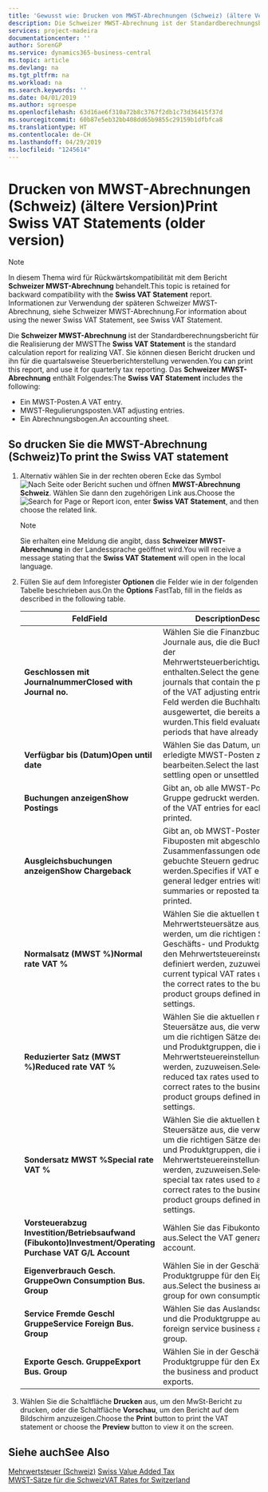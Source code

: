 ```yaml
---
title: 'Gewusst wie: Drucken von MWST-Abrechnungen (Schweiz) (ältere Version)'
description: Die Schweizer MWST-Abrechnung ist der Standardberechnungsbericht für die Realisierung der MWST Sie können diesen Bericht drucken und ihn für die quartalsweise Steuerberichterstellung verwenden.
services: project-madeira
documentationcenter: ''
author: SorenGP
ms.service: dynamics365-business-central
ms.topic: article
ms.devlang: na
ms.tgt_pltfrm: na
ms.workload: na
ms.search.keywords: ''
ms.date: 04/01/2019
ms.author: sgroespe
ms.openlocfilehash: 63d16ae6f310a72b8c3767f2db1c73d36415f37d
ms.sourcegitcommit: 60b87e5eb32bb408dd65b9855c29159b1dfbfca8
ms.translationtype: HT
ms.contentlocale: de-CH
ms.lasthandoff: 04/29/2019
ms.locfileid: "1245614"
---
```

# <a name="print-swiss-vat-statements-older-version"></a><span data-ttu-id="f92a5-104">Drucken von MWST-Abrechnungen (Schweiz) (ältere Version)</span><span class="sxs-lookup"><span data-stu-id="f92a5-104">Print Swiss VAT Statements (older version)</span></span>

> [!NOTE]  
>  <span data-ttu-id="f92a5-105">In diesem Thema wird für Rückwärtskompatibilität mit dem Bericht **Schweizer MWST-Abrechnung** behandelt.</span><span class="sxs-lookup"><span data-stu-id="f92a5-105">This topic is retained for backward compatibility with the **Swiss VAT Statement** report.</span></span> <span data-ttu-id="f92a5-106">Informationen zur Verwendung der späteren Schweizer MWST-Abrechnung, siehe Schweizer MWST-Abrechnung.</span><span class="sxs-lookup"><span data-stu-id="f92a5-106">For information about using the newer Swiss VAT Statement, see Swiss VAT Statement.</span></span>  

<span data-ttu-id="f92a5-107">Die **Schweizer MWST-Abrechnung** ist der Standardberechnungsbericht für die Realisierung der MWST</span><span class="sxs-lookup"><span data-stu-id="f92a5-107">The **Swiss VAT Statement** is the standard calculation report for realizing VAT.</span></span> <span data-ttu-id="f92a5-108">Sie können diesen Bericht drucken und ihn für die quartalsweise Steuerberichterstellung verwenden.</span><span class="sxs-lookup"><span data-stu-id="f92a5-108">You can print this report, and use it for quarterly tax reporting.</span></span> <span data-ttu-id="f92a5-109">Das **Schweizer MWST-Abrechnung** enthält Folgendes:</span><span class="sxs-lookup"><span data-stu-id="f92a5-109">The **Swiss VAT Statement** includes the following:</span></span>  

- <span data-ttu-id="f92a5-110">Ein MWST-Posten.</span><span class="sxs-lookup"><span data-stu-id="f92a5-110">A VAT entry.</span></span>  
- <span data-ttu-id="f92a5-111">MWST-Regulierungsposten.</span><span class="sxs-lookup"><span data-stu-id="f92a5-111">VAT adjusting entries.</span></span>  
- <span data-ttu-id="f92a5-112">Ein Abrechnungsbogen.</span><span class="sxs-lookup"><span data-stu-id="f92a5-112">An accounting sheet.</span></span>  

## <a name="to-print-the-swiss-vat-statement"></a><span data-ttu-id="f92a5-113">So drucken Sie die MWST-Abrechnung (Schweiz)</span><span class="sxs-lookup"><span data-stu-id="f92a5-113">To print the Swiss VAT statement</span></span>  

1.  <span data-ttu-id="f92a5-114">Alternativ wählen Sie in der rechten oberen Ecke das Symbol ![Nach Seite oder Bericht suchen](../../media/ui-search/search_small.png "Nach Seite oder Bericht suchen") und öffnen **MWST-Abrechnung Schweiz**. Wählen Sie dann den zugehörigen Link aus.</span><span class="sxs-lookup"><span data-stu-id="f92a5-114">Choose the ![Search for Page or Report](../../media/ui-search/search_small.png "Search for Page or Report icon") icon, enter **Swiss VAT Statement**, and then choose the related link.</span></span>  

    > [!NOTE]  
    >  <span data-ttu-id="f92a5-115">Sie erhalten eine Meldung die angibt, dass **Schweizer MWST-Abrechnung** in der Landessprache geöffnet wird.</span><span class="sxs-lookup"><span data-stu-id="f92a5-115">You will receive a message stating that the **Swiss VAT Statement** will open in the local language.</span></span>  

2.  <span data-ttu-id="f92a5-116">Füllen Sie auf dem Inforegister **Optionen** die Felder wie in der folgenden Tabelle beschrieben aus.</span><span class="sxs-lookup"><span data-stu-id="f92a5-116">On the **Options** FastTab, fill in the fields as described in the following table.</span></span>  

    |<span data-ttu-id="f92a5-117">Feld</span><span class="sxs-lookup"><span data-stu-id="f92a5-117">Field</span></span>|<span data-ttu-id="f92a5-118">Description</span><span class="sxs-lookup"><span data-stu-id="f92a5-118">Description</span></span>|  
    |---------------------------------|---------------------------------------|  
    |<span data-ttu-id="f92a5-119">**Geschlossen mit Journalnummer**</span><span class="sxs-lookup"><span data-stu-id="f92a5-119">**Closed with Journal no.**</span></span>|<span data-ttu-id="f92a5-120">Wählen Sie die Finanzbuchhaltungserf.-Journale aus, die die Buchungsquelle der Mehrwertsteuerberichtigungsbuchungen enthalten.</span><span class="sxs-lookup"><span data-stu-id="f92a5-120">Select the general ledger journals that contain the posting source of the VAT adjusting entries.</span></span> <span data-ttu-id="f92a5-121">In diesem Feld werden die Buchhaltungsperioden ausgewertet, die bereits ausgeglichen wurden.</span><span class="sxs-lookup"><span data-stu-id="f92a5-121">This field evaluates accounting periods that have already been settled.</span></span>|  
    |<span data-ttu-id="f92a5-122">**Verfügbar bis (Datum)**</span><span class="sxs-lookup"><span data-stu-id="f92a5-122">**Open until date**</span></span>|<span data-ttu-id="f92a5-123">Wählen Sie das Datum, um offene oder erledigte MWST-Posten zu bearbeiten.</span><span class="sxs-lookup"><span data-stu-id="f92a5-123">Select the last date for settling open or unsettled VAT entries.</span></span>|  
    |<span data-ttu-id="f92a5-124">**Buchungen anzeigen**</span><span class="sxs-lookup"><span data-stu-id="f92a5-124">**Show Postings**</span></span>|<span data-ttu-id="f92a5-125">Gibt an, ob alle MWST-Posten für jede Gruppe gedruckt werden.</span><span class="sxs-lookup"><span data-stu-id="f92a5-125">Specifies if all of the VAT entries for each group will be printed.</span></span>|  
    |<span data-ttu-id="f92a5-126">**Ausgleichsbuchungen anzeigen**</span><span class="sxs-lookup"><span data-stu-id="f92a5-126">**Show Chargeback**</span></span>|<span data-ttu-id="f92a5-127">Gibt an, ob MWST-Posten und Fibuposten mit abgeschlossenen Zusammenfassungen oder erneut gebuchte Steuern gedruckt werden.</span><span class="sxs-lookup"><span data-stu-id="f92a5-127">Specifies if VAT entries and general ledger entries with closed summaries or reposted tax will be printed.</span></span>|  
    |<span data-ttu-id="f92a5-128">**Normalsatz (MWST %)**</span><span class="sxs-lookup"><span data-stu-id="f92a5-128">**Normal rate VAT %**</span></span>|<span data-ttu-id="f92a5-129">Wählen Sie die aktuellen typischen Mehrwertsteuersätze aus, die verwendet werden, um die richtigen Sätze den Geschäfts- und Produktgruppen, die in den Mehrwertsteuereinstellungen definiert werden, zuzuweisen.</span><span class="sxs-lookup"><span data-stu-id="f92a5-129">Select the current typical VAT rates used to assign the correct rates to the business and product groups defined in the VAT settings.</span></span>|  
    |<span data-ttu-id="f92a5-130">**Reduzierter Satz (MWST %)**</span><span class="sxs-lookup"><span data-stu-id="f92a5-130">**Reduced rate VAT %**</span></span>|<span data-ttu-id="f92a5-131">Wählen Sie die aktuellen reduzierten Steuersätze aus, die verwendet werden, um die richtigen Sätze den Geschäfts- und Produktgruppen, die in den Mehrwertsteuereinstellungen definiert werden, zuzuweisen.</span><span class="sxs-lookup"><span data-stu-id="f92a5-131">Select the current reduced tax rates used to assign the correct rates to the business and product groups defined in the VAT settings.</span></span>|  
    |<span data-ttu-id="f92a5-132">**Sondersatz MWST %**</span><span class="sxs-lookup"><span data-stu-id="f92a5-132">**Special rate VAT %**</span></span>|<span data-ttu-id="f92a5-133">Wählen Sie die aktuellen besonderen Steuersätze aus, die verwendet werden, um die richtigen Sätze den Geschäfts- und Produktgruppen, die in den Mehrwertsteuereinstellungen definiert werden, zuzuweisen.</span><span class="sxs-lookup"><span data-stu-id="f92a5-133">Select the current special tax rates used to assign the correct rates to the business and product groups defined in the VAT settings.</span></span>|  
    |<span data-ttu-id="f92a5-134">**Vorsteuerabzug Investition/Betriebsaufwand (Fibukonto)**</span><span class="sxs-lookup"><span data-stu-id="f92a5-134">**Investment/Operating Purchase VAT G/L Account**</span></span>|<span data-ttu-id="f92a5-135">Wählen Sie das Fibukonto für die MWST aus.</span><span class="sxs-lookup"><span data-stu-id="f92a5-135">Select the VAT general ledger account.</span></span>|  
    |<span data-ttu-id="f92a5-136">**Eigenverbrauch Gesch. Gruppe**</span><span class="sxs-lookup"><span data-stu-id="f92a5-136">**Own Consumption Bus. Group**</span></span>|<span data-ttu-id="f92a5-137">Wählen Sie in der Geschäfts- und Produktgruppe für den Eigenverbrauch aus.</span><span class="sxs-lookup"><span data-stu-id="f92a5-137">Select the business and product group for own consumptions.</span></span>|  
    |<span data-ttu-id="f92a5-138">**Service Fremde Geschl Gruppe**</span><span class="sxs-lookup"><span data-stu-id="f92a5-138">**Service Foreign Bus. Group**</span></span>|<span data-ttu-id="f92a5-139">Wählen Sie das Auslandsdienstgeschäft und die Produktgruppe aus.</span><span class="sxs-lookup"><span data-stu-id="f92a5-139">Select the foreign service business and product group.</span></span>|  
    |<span data-ttu-id="f92a5-140">**Exporte Gesch. Gruppe**</span><span class="sxs-lookup"><span data-stu-id="f92a5-140">**Export Bus. Group**</span></span>|<span data-ttu-id="f92a5-141">Wählen Sie in der Geschäfts- und Produktgruppe für den Export aus.</span><span class="sxs-lookup"><span data-stu-id="f92a5-141">Select the business and product group for exports.</span></span>|  

3.  <span data-ttu-id="f92a5-142">Wählen Sie die Schaltfläche **Drucken** aus, um den MwSt-Bericht zu drucken, oder die Schaltfläche **Vorschau**, um den Bericht auf dem Bildschirm anzuzeigen.</span><span class="sxs-lookup"><span data-stu-id="f92a5-142">Choose the **Print** button to print the VAT statement or choose the **Preview** button to view it on the screen.</span></span>  

## <a name="see-also"></a><span data-ttu-id="f92a5-143">Siehe auch</span><span class="sxs-lookup"><span data-stu-id="f92a5-143">See Also</span></span>  
 <span data-ttu-id="f92a5-144">[Mehrwertsteuer (Schweiz)](swiss-value-added-tax.md) </span><span class="sxs-lookup"><span data-stu-id="f92a5-144">[Swiss Value Added Tax](swiss-value-added-tax.md) </span></span>  
 [<span data-ttu-id="f92a5-145">MWST-Sätze für die Schweiz</span><span class="sxs-lookup"><span data-stu-id="f92a5-145">VAT Rates for Switzerland</span></span>](vat-rates-for-switzerland.md)
